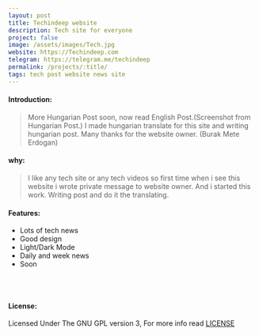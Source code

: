 ```yaml
---
layout: post
title: Techindeep website
description: Tech site for everyone
project: false
image: /assets/images/Tech.jpg
website: https://Techindeep.com
telegram: https://telegram.me/techindeep
permalink: /projects/:title/
tags: tech post website news site
---
```


#### Introduction:
> More Hungarian Post soon, now read English Post.(Screenshot from Hungarian Post.)
> I made hungarian translate for this site and writing hungarian post. Many thanks for the website owner. (Burak Mete Erdogan)

#### why:

> I like any tech site or any tech videos so first time when i see this website i wrote private message to website owner. And i started this work. Writing post and do it the translating.

#### Features:

- Lots of tech news
- Good design
- Light/Dark Mode
- Daily and week news
- Soon

<br><br>
<h4>License:</h4>
Licensed Under The GNU GPL version 3, For more info read <a target="_blank" href="">LICENSE</a>

